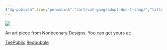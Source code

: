 ```yaml
---
{"dg-publish":true,"permalink":"/art/cat-gang/adopt-don-t-shop/","title":"Adopt Don't Shop","tags":["Art","Cats","Torties"]}
---
```



![](https://baserow-media.ams3.digitaloceanspaces.com/user_files/6uLIrNDGSGgKY1jE6rmRnSUGh6Gu6D5o_470842ba939e3ebeab4e0cf4d3fa836f2253470bbf2add339623441ecb1e2b7d.jpg)

An art piece from Nonbeenary Designs. You can get yours at:

[TeePublic](https://www.teepublic.com/t-shirt/48556143-adopt-dont-shop-cat-in-a-suitcase?store_id=258912)
[Redbubble](https://www.redbubble.com/shop/ap/149431632?ref=studio-promote)

